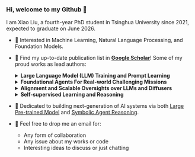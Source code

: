 ### Hi, welcome to my Github 👋

<!-- ![visitors](https://visitor-badge.glitch.me/badge?page_id=xiao9905.xiao9905&left_color=green&right_color=red) -->

I am Xiao Liu, a fourth-year PhD student in Tsinghua University since 2021, expected to graduate on June 2026.

- 🔭 Interested in Machine Learning, Natural Language Processing, and Foundation Models.
- 🌱 Find my up-to-date publication list in [**Google Scholar**](https://scholar.google.com/citations?user=VKI8EhUAAAAJ)! Some of my proud works as lead authors:
  
  <details><summary><b>Large Language Model (LLM) Training and Prompt Learning</b></summary>
  
  * [P-tuning](https://github.com/THUDM/P-tuning) and [P-tuning v2 (ACL'22)](https://github.com/THUDM/P-tuning-v2): pioneer works on ***prompt tuning***
  * [GLM-130B (ICLR'23)](https://github.com/THUDM/GLM-130B): an open bilingual (Enligsh & Chinese) pre-trained model with 130 billion parameters based on [GLM (ACL'22)](https://github.com/THUDM/GLM); better than GPT-3 175B on LAMBADA and MMLU.
  * [ChatGLM-6B](https://github.com/THUDM/ChatGLM-6B) & [ChatGLM2-6B](https://github.com/THUDM/ChatGLM2-6B) & [ChatGLM3-6B](https://github.com/THUDM/ChatGLM3) & [GLM-4](https://github.com/THUDM/GLM-4): a family of open bilingual dialogue language models, over 14,000,000 global downloads. Receiving [![GitHub stars](https://badgen.net/github/stars/THUDM/ChatGLM-6B)](https://GitHub.com/THUDM/ChatGLM-6B/stargazers/), [![GitHub stars](https://badgen.net/github/stars/THUDM/ChatGLM2-6B)](https://GitHub.com/THUDM/ChatGLM2-6B/stargazers/), [![GitHub stars](https://badgen.net/github/stars/THUDM/ChatGLM3)](https://GitHub.com/THUDM/ChatGLM3/stargazers/), and [![GitHub stars](https://badgen.net/github/stars/THUDM/GLM-4)](https://GitHub.com/THUDM/GLM-4/stargazers/) GitHub Stars!
  * [WebGLM (KDD'23)](https://github.com/THUDM/WebGLM): an efficient web-enhanced question answering system based on [GLM-10B](https://github.com/THUDM/GLM), outperforming WebGPT-13B and approaching WebGPT-175B performance in human evaluation.
  </details>
  
  <details><summary><b>Foundational Agents For Real-world Challenging Missions</b></summary>
    
  * [AgentBench (ICLR'24)](https://github.com/THUDM/AgentBench): the first systematic multi-dimensional benchmark to *evaluate LLMs as Agents* in 8 distinct environments deriving from real-world practical missions.
  * [AutoWebGLM (KDD'24)](https://github.com/THUDM/AutoWebGLM): a strong web navigating agent constructed upon ChatGLM-3-6B, outperforming prompted GPT-4 on Mind2Web, WebArena, and our constructed new dataset AutoWebBench.
  * [VisualAgentBench (ICLR'25)](https://github.com/THUDM/VisualAgentBench): a comprehensive framework to train and test Large Multimodal Models (LMMs) to serve as visual foundation agents.
  * [WebRL (ICLR'25)](https://github.com/THUDM/WebRL): self-evolving online curriculum RL transform open LLMs to outperform GPT-4-Turbo on Web Agent tasks by 160%.
  * [AndroidLab](https://github.com/THUDM/Android-Lab): training and systematic benchmarking android autonomous agents.
  * [AutoGLM](https://xiao9905.github.io/AutoGLM/): autonomous foundation agents for GUIs, the first Phone Use and Web Browser Use agent family.
  </details>

  <details><summary><b>Alignment and Scalable Oversights over LLMs and Diffusers</b></summary>
    
  * [ImageReward (NeurIPS'23)](https://github.com/THUDM/ImageReward): the first general-purpose text-to-image human preference reward model (RM) for RLHF, outperforming CLIP/BLIP/Aesthetic by 30% in terms of human preference prediction.
  * [BPO (Black-box Prompt Optimization, ACL'24)](https://github.com/thu-coai/bpo): a novel direction to align LLMs via preference-aware prompt optimization. Improving ChatGPT, Claude, LLaMA on human preference's win rates by 20%+ without training them.
  * [AlignBench (ACL'24)](https://github.com/THUDM/AlignBench): the first comprehensive benchmark on evaluating LLMs' Chinese alignment, deriving from ChatGLM's online real scenarios. Adopted by top Chinese LLMs (ChatGLM, Qwen, DeepSeek, Yi, Baichuan, Abab, and etc.)
  * [SPaR (ICLR'25)](https://github.com/thu-coai/SPaR): Self-Play with Tree-Search Refinement to Improve Instruction-Following in Large Language Models
  </details>
  
  <details><summary><b>Self-supervised Learning and Reasoning</b></summary>

  * [Self-supervised Learning: Generative or Contrastive (TKDE'21)](https://arxiv.org/pdf/2006.08218.pdf): one of the most cited survey on self-supervised learning
  * [SelfKG (WWW'22)](https://github.com/THUDM/SelfKG): self-supervised alignment can be comparable to supervised ones, ***Best Paper Nominee*** in WWW 2022.
  * [kgTransformer (KDD'22)](https://github.com/THUDM/kgTransformer): pre-training knowledge graph transformers with mixture-of-experts (MoE) for complex logical reasoning
  </details>
  
- 🤔 Dedicated to building next-generation of AI systems via both [Large Pre-trained Model](https://github.com/THUDM/GLM-130B) and [Symbolic Agent Reasoning](https://github.com/THUDM/kgTransformer).
- 💬 Feel free to drop me an email for:
  * Any form of collaboration
  * Any issue about my works or code
  * Interesting ideas to discuss or just chatting
